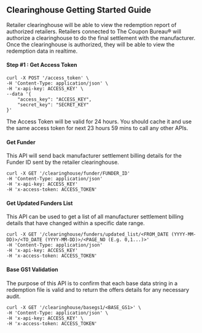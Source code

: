 
## Clearinghouse Getting Started Guide

Retailer clearinghouse will be able to view the redemption report of authorized retailers. Retailers connected to The Coupon Bureau® will authorize a clearinghouse to do the final settlement with the manufacturer. Once the clearinghouse is authorized, they will be able to view the redemption data in realtime.

#### Step #1 : Get Access Token

    curl -X POST '/access_token' \
    -H 'Content-Type: application/json' \
    -H 'x-api-key: ACCESS_KEY' \
    --data '{ 
        "access_key": "ACCESS_KEY", 
        "secret_key": "SECRET_KEY" 
    }'

The Access Token will be valid for 24 hours. You should cache it and use the same access token for next 23 hours 59 mins to call any other APIs.

#### Get Funder

This API will send back manufacturer settlement billing details for the Funder ID sent by the retailer clearinghouse.

    curl -X GET '/clearinghouse/funder/FUNDER_ID' 
    -H 'Content-Type: application/json' 
    -H 'x-api-key: ACCESS_KEY' 
    -H 'x-access-token: ACCESS_TOKEN'
          

#### Get Updated Funders List

This API can be used to get a list of all manufacturer settlement billing details that have changed within a specific date range.

    curl -X GET '/clearinghouse/funders/updated_list/<FROM_DATE (YYYY-MM-DD)>/<TO_DATE (YYYY-MM-DD)>/<PAGE_NO (E.g. 0,1...)>' 
    -H 'Content-Type: application/json' 
    -H 'x-api-key: ACCESS_KEY' 
    -H 'x-access-token: ACCESS_TOKEN'
        

#### Base GS1 Validation

The purpose of this API is to confirm that each base data string in a redemption file is valid and to return the offers details for any necessary audit.

    curl -X GET '/clearinghouse/basegs1/<BASE_GS1>' \
    -H 'Content-Type: application/json' \
    -H 'x-api-key: ACCESS_KEY' \
    -H 'x-access-token: ACCESS_TOKEN'

<!--stackedit_data:
eyJoaXN0b3J5IjpbLTEwODcwODYwNDAsLTEyODQxMzU1NzUsMT
MyOTkzMTI1MiwtODM4MDk0MTMzLC0xMzI3MDg2NTMwLC0xNTAw
MjMyMTM1LDkxNjIyNjA5NCwtMTc2OTUzNjE0NiwtMTYwMzE0OD
A1MywtOTkxMTI2NDM5LDIwMzE5OTY5ODMsLTUyODk2NTQ0OSwt
NzE3MjYwMjc4LDExNjAxMzE5MzYsMTUxNjY0NjQ3Nyw0MDk4ND
A4ODQsLTkyMjQzNDU5Nl19
-->